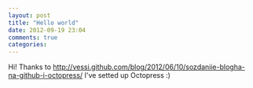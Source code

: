 ```yaml
---
layout: post
title: "Hello world"
date: 2012-09-19 23:04
comments: true
categories: 
---
```


Hi! Thanks to http://vessi.github.com/blog/2012/06/10/sozdaniie-blogha-na-github-i-octopress/ I've setted up Octopress :)